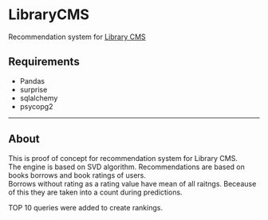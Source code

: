 # LibraryCMS

Recommendation system for [Library CMS](https://github.com/dosadczuk/library-cms-backend)

## Requirements

* Pandas
* surprise
* sqlalchemy
* psycopg2

---

## About

This is proof of concept for recommendation system for Library CMS. \
The engine is based on SVD algorithm. Recommendations are based on books borrows and book ratings of users. \
Borrows without rating as a rating value have mean of all raitngs. Beceause of this they are taken into a count during predictions.

TOP 10 queries were added to create rankings.